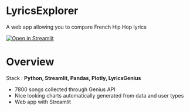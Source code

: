 # LyricsExplorer
A web app allowing you to compare French Hip Hop lyrics

[![Open in Streamlit](https://static.streamlit.io/badges/streamlit_badge_black_white.svg)](https://bit.ly/LyricsExplorer)

# Overview

Stack : **Python, Streamlit, Pandas, Plotly, LyricsGenius**

* 7800 songs collected through Genius API
* Nice looking charts automatically generated from data and user types
* Web app with Streamlit

